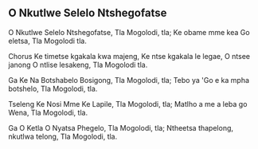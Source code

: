 ## O Nkutlwe Selelo Ntshegofatse

O Nkutlwe Selelo Ntshegofatse,
Tla Mogolodi, tla;
Ke obame mme kea Go eletsa,
Tla Mogolodi tla.

Chorus
Ke timetse kgakala kwa majeng,
Ke ntse kgakala le legae,
O ntsee janong O ntlise lesakeng,
Tla Mogolodi tla.

Ga Ke Na Botshabelo Bosigong,
Tla Mogolodi, tla;
Tebo ya 'Go e ka mpha botshelo,
Tla Mogolodi, tla.

Tseleng Ke Nosi Mme Ke Lapile,
Tla Mogolodi, tla;
Matlho a me a leba go Wena,
Tla Mogolodi, tla.

Ga O Ketla O Nyatsa Phegelo,
Tla Mogolodi, tla;
Ntheetsa thapelong, nkutlwa telong,
Tla Mogolodi, tla.

